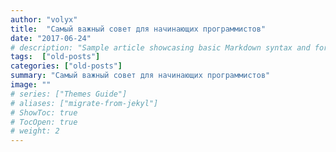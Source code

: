 ```yaml
---
author: "volyx"
title:  "Самый важный совет для начинающих программистов"
date: "2017-06-24"
# description: "Sample article showcasing basic Markdown syntax and formatting for HTML elements."
tags:  ["old-posts"]
categories: ["old-posts"]
summary: "Самый важный совет для начинающих программистов"
image: ""
# series: ["Themes Guide"]
# aliases: ["migrate-from-jekyl"]
# ShowToc: true
# TocOpen: true
# weight: 2
---
```





